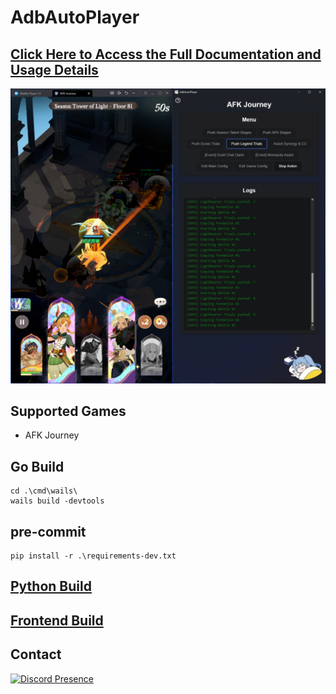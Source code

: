 # AdbAutoPlayer

## [Click Here to Access the Full Documentation and Usage Details](https://yulesxoxo.github.io/AdbAutoPlayer/)
![gui.png](docs/src/images/app/app.png)

## Supported Games
- AFK Journey

## Go Build
```shell
cd .\cmd\wails\
wails build -devtools
```

## pre-commit
```shell
pip install -r .\requirements-dev.txt
```

## [Python Build](python/README.md)

## [Frontend Build](frontend/README.md)

## Contact
[![Discord Presence](https://lanyard.cnrad.dev/api/518169167048998913)](https://discord.com/users/518169167048998913)
